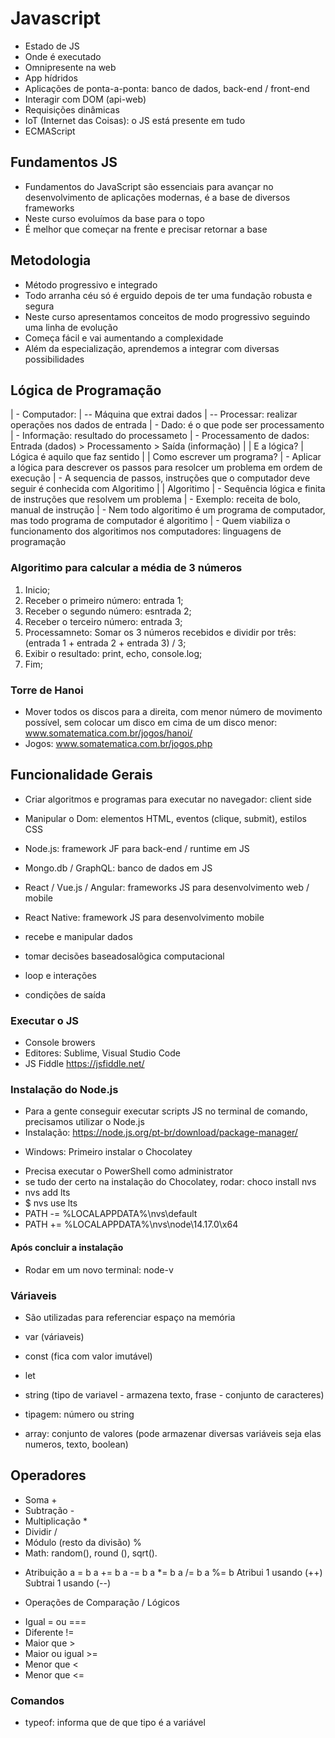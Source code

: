 # Javascript
- Estado de JS
- Onde é executado
- Omnipresente na web
- App hídridos
- Aplicações de ponta-a-ponta: banco de dados, back-end / front-end
- Interagir com DOM (api-web)
- Requisições dinâmicas
- IoT (Internet das Coisas): o JS está presente em tudo
- ECMAScript

## Fundamentos JS
- Fundamentos do JavaScript são essenciais para avançar no desenvolvimento de aplicações modernas, é a base de diversos frameworks
- Neste curso evoluímos da base para o topo
- É melhor que começar na frente e precisar retornar a base

## Metodologia
- Método progressivo e integrado
- Todo arranha céu só é erguido depois de ter uma fundação robusta e segura
- Neste curso apresentamos conceitos de modo progressivo seguindo uma linha de evolução
- Começa fácil e vai aumentando a complexidade
- Além da especialização, aprendemos a integrar com diversas possibilidades

## Lógica de Programação
| - Computador:
|   -- Máquina que extrai dados
|   -- Processar: realizar operações nos dados de entrada
| - Dado: é o que pode ser processamento
| - Informação: resultado do processameto
| - Processamento de dados: Entrada (dados) > Processamento > Saída (informação)
|
| E a lógica?
| Lógica é aquilo que faz sentido
|
| Como escrever um programa?
| - Aplicar a lógica para descrever os passos para resolcer um problema em ordem de execução
| - A sequencia de passos, instruções que o computador deve seguir é conhecida com Algoritimo
|
| Algoritimo
| - Sequência lógica e finita de instruções que resolvem um problema
| - Exemplo: receita de bolo, manual de instrução
| - Nem todo algoritimo é um programa de computador, mas todo programa de computador é algoritimo
| - Quem viabiliza o funcionamento dos algoritimos nos computadores: linguagens de programação

### Algoritimo para calcular a média de 3 números
1. Inicio;
2. Receber o primeiro número: entrada 1;
3. Receber o segundo número: esntrada 2;
4. Receber o terceiro número: entrada 3;
5. Processamneto: Somar os 3 números recebidos e dividir por três: (entrada 1 + entrada 2 + entrada 3) / 3;
6. Exibir o resultado: print, echo, console.log;
7. Fim;

### Torre de Hanoi
- Mover todos os discos para a direita, com menor número de movimento possível, sem colocar um disco em cima de um disco menor: www.somatematica.com.br/jogos/hanoi/
- Jogos: www.somatematica.com.br/jogos.php

## Funcionalidade Gerais
- Criar algoritmos e programas para executar no navegador: client side
- Manipular o Dom: elementos HTML, eventos (clique, submit), estilos CSS
- Node.js: framework JF para back-end / runtime em JS
- Mongo.db / GraphQL: banco de dados em JS
- React / Vue.js / Angular: frameworks JS para desenvolvimento web / mobile
- React Native: framework JS para desenvolvimento mobile

- recebe e manipular dados
- tomar decisões baseadosalõgica computacional
- loop e interações
- condições de saída

### Executar o JS
- Console browers
- Editores: Sublime, Visual Studio Code
- JS Fiddle https://jsfiddle.net/

### Instalação do Node.js
- Para a gente conseguir executar scripts JS no terminal de comando, precisamos utilizar o Node.js
- Instalação: https://node.js.org/pt-br/download/package-manager/

* Windows: Primeiro instalar o Chocolatey
- Precisa executar o PowerShell como administrator
- se tudo der certo na instalação do Chocolatey, rodar: choco install nvs
- nvs add lts
- $ nvs use lts
- PATH -= %LOCALAPPDATA%\nvs\default
- PATH += %LOCALAPPDATA%\nvs\node\14.17.0\x64

#### Após concluir a instalação
- Rodar em um novo terminal: node-v

### Váriaveis
- São utilizadas para referenciar espaço na memória

- var (váriaveis)
- const (fica com valor imutável)
- let
- string (tipo de variavel - armazena texto, frase - conjunto de caracteres)
- tipagem: número ou string
- array: conjunto de valores (pode armazenar diversas variáveis seja elas numeros, texto, boolean) <!-- .length (possivel saber quantas informações tem armazenada) -->

## Operadores
- Soma +
- Subtração -
- Multiplicação *
- Dividir /
- Módulo (resto da divisão) %
- Math: random(), round (), sqrt().

* Atribuição
a = b
a += b
a -= b
a *= b
a /= b
a %= b
Atribui 1 usando (++)
Subtrai 1 usando (--)

* Operações de Comparação / Lógicos
- Igual = ou ===
- Diferente !=
- Maior que >
- Maior ou igual >=
- Menor que <
- Menor que <=

### Comandos

- typeof: informa que de que tipo é a variável <!-- Obs: Utilizando '' ou "" na atribuição de uma variável, o sistema entende como uma string-->